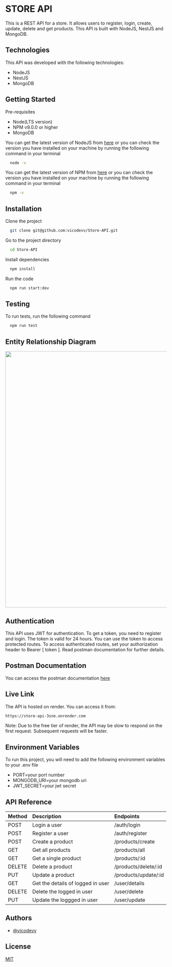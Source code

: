 # STORE API

This is a REST API for a store. It allows users to register, login, create, update, delete and get products. This API is built with NodeJS, NestJS and MongoDB.

## Technologies

This API was developed with the following technologies:

- NodeJS
- NestJS
- MongoDB

## Getting Started

Pre-requisites

- Node(LTS version)
- NPM v9.0.0 or higher
- MongoDB

You can get the latest version of NodeJS from [here](https://nodejs.org/en/download/) or you can check the version you have installed on your machine by running the following command in your terminal

```bash
  node -v
```

You can get the latest version of NPM from [here](https://www.npmjs.com/get-npm) or you can check the version you have installed on your machine by running the following command in your terminal

```bash
  npm -v
```

## Installation

Clone the project

```bash
  git clone git@github.com:vicodevv/Store-API.git
```

Go to the project directory

```bash
  cd Store-API
```

Install dependencies

```bash
  npm install
```

Run the code

```bash
  npm run start:dev
```

## Testing

To run tests, run the following command

```bash
  npm run test
```

## Entity Relationship Diagram

<img src="https://github.com/vicodevv/Store-API/assets/55485439/b329e937-adc9-41a2-ac58-65e1beb3adff" width=800>

## Authentication

This API uses JWT for authentication. To get a token, you need to register and login. The token is valid for 24 hours. You can use the token to access protected routes. To access authenticated routes, set your authorization header to Bearer [ token ]. Read postman documentation for further details.

## Postman Documentation

You can access the postman documentation [here](https://documenter.getpostman.com/view/17026180/2s9YeEcC7e)

## Live Link

The API is hosted on render. You can access it from:

```bash
https://store-api-3sne.onrender.com
```

Note: Due to the free tier of render, the API may be slow to respond on the first request. Subsequent requests will be faster.

## Environment Variables

To run this project, you will need to add the following environment variables to your .env file

- PORT=your port number
- MONGODB_URI=your mongodb uri
- JWT_SECRET=your jwt secret

## API Reference

| Method | Description                       | Endpoints            |
| :----- | :-------------------------------- | :------------------- |
| POST   | Login a user                      | /auth/login          |
| POST   | Register a user                   | /auth/register       |
| POST   | Create a product                  | /products/create     |
| GET    | Get all products                  | /products/all        |
| GET    | Get a single product              | /products/:id        |
| DELETE | Delete a product                  | /products/delete/:id |
| PUT    | Update a product                  | /products/update/:id |
| GET    | Get the details of logged in user | /user/details        |
| DELETE | Delete the logged in user         | /user/delete         |
| PUT    | Update the loggged in user        | /user/update         |

## Authors

- [@vicodevv](https://www.github.com/vicodevv)

## License

[MIT](https://choosealicense.com/licenses/mit/)
